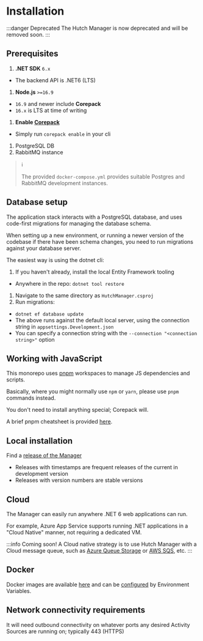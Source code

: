 # Installation

:::danger Deprecated
The Hutch Manager is now deprecated and will be removed soon.
:::

## Prerequisites

1. **.NET SDK** `6.x`
  - The backend API is .NET6 (LTS)
1. **Node.js** `>=16.9`
  - `16.9` and newer include **Corepack**
  - `16.x` is LTS at time of writing
1. **Enable [Corepack](https://nodejs.org/api/corepack.html)**
  - Simply run `corepack enable` in your cli
1. PostgreSQL DB
1. RabbitMQ instance

> ℹ️
> 
> The provided `docker-compose.yml` provides suitable Postgres and RabbitMQ development instances.

## Database setup

The application stack interacts with a PostgreSQL database, and uses code-first migrations for managing the database schema.

When setting up a new environment, or running a newer version of the codebase if there have been schema changes, you need to run migrations against your database server.

The easiest way is using the dotnet cli:

1. If you haven't already, install the local Entity Framework tooling

- Anywhere in the repo: `dotnet tool restore`

1. Navigate to the same directory as `HutchManager.csproj`
1. Run migrations:

- `dotnet ef database update`
- The above runs against the default local server, using the connection string in `appsettings.Development.json`
- You can specify a connection string with the `--connection "<connection string>"` option

## Working with JavaScript

This monorepo uses [pnpm](https://pnpm.io) workspaces to manage JS dependencies and scripts.

Basically, where you might normally use `npm` or `yarn`, please use `pnpm` commands instead.

You don't need to install anything special; Corepack will.

A brief pnpm cheatsheet is provided [here](/docs/devs/getting-started/pnpm-cheatsheet).

## Local installation

Find a [release of the Manager][manager-releases]
- Releases with timestamps are frequent releases of the current in development version
- Releases with version numbers are stable versions

[get-net6]: https://dotnet.microsoft.com/en-us/download/dotnet/6.0/runtime
[manager-releases]: https://github.com/hdruk/hutch/releases?q=manager&expanded=false

## Cloud

The Manager can easily run anywhere .NET 6 web applications can run.

For example, Azure App Service supports running .NET applications in a "Cloud Native" manner, not requiring a dedicated VM.

:::info Coming soon!
A Cloud native strategy is to use Hutch Manager with a Cloud message queue, such as [Azure Queue Storage](https://azure.microsoft.com/en-gb/products/storage/queues/) or [AWS SQS](https://aws.amazon.com/sqs/), etc.
:::

## Docker

Docker images are available [here](https://github.com/hdruk/hutch/pkgs/container/hutch%2Fmanager) and can be [configured](/docs/devs/deprecated/manager/configuration) by Environment Variables.

## Network connectivity requirements

It will need outbound connectivity on whatever ports any desired Activity Sources are running on; typically 443 (HTTPS)
